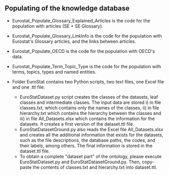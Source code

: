 
## Populating of the knowledge database

-   Eurostat_Populate_Glossary_Explained_Articles is the code for the population with articles (SE + SE Glossary).

-   Eurostat_Populate_Glossary_LinkInfo is the code for the population with Eurostat's Glossary articles, and the links between articles.

-   Eurostat_Populate_OECD is the code for the population with ΟECD's data.

-   Eurostat_Populate_Term_Topic_Type is the code for the population with terms, topics, types and named entities.

-   Folder EuroStat contains two Python scripts, two text files, one Excel file and one .ttl file:
    - EuroStatDataset.py script creates the classes of the datasets, leaf classes and intermediate classes. The input data are stored i) in file classes.txt, which contains only the names of the classes, ii) in file hierarchy.txt which contains the hierarchy between the classes and iii) in file All_Datasets.xlsx which contains the information for the datasets. It creates a first version of the dataset.ttl file.
    - EuroStatDatasetGround.py also reads the Excel file All_Datasets.xlsx and creates all the additional information that exists for the datasets, such as the file descriptions, the database paths, the codes, and their labels, among others. The final information is stored in the dataset.ttl file.
    - To obtain a complete "dataset part" of the ontology, please execute EuroStatDataset.py and EuroStatDatasetGround.py. Then, copy-paste the contents of classes.txt and hierarchy.txt into dataset.ttl. 
